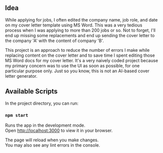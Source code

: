 ## Idea

While applying for jobs, I often edited the company name, job role, and date on my cover letter template using MS Word. This was a very tedious process when I was applying to more than 200 jobs or so. Not to forget, I'll end up missing some replacements and end up sending the cover letter to the company 'A' with the content of company 'B'. 

This project is an approach to reduce the number of errors I make while replacing content on the cover letter and to save time I spent editing those MS Word docs for my cover letter. It's a very naively coded project because my primary concern was to use the UI as soon as possible, for one particular purpose only. Just so you know, this is not an AI-based cover letter generator.

## Available Scripts

In the project directory, you can run:

### `npm start`

Runs the app in the development mode.\
Open [http://localhost:3000](http://localhost:3000) to view it in your browser.

The page will reload when you make changes.\
You may also see any lint errors in the console.
